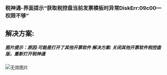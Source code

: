 ### 税神通-界面提示“获取税控盘当前发票模板时异常DiskErr:09c00—权限不够”



## 解决方案:

##### 图片提示：原因:可能是打开了其他开票软件 解决方案: 关闭其他开票软件税控盘版，重新打开税神通



![无效图片](https://cdn.jsdelivr.net/gh/IAskWind/lazy66-site/images/question/1_20181015171714.png)
